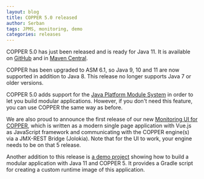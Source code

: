```yaml
---
layout: blog
title: COPPER 5.0 released
author: Serban
tags: JPMS, monitoring, demo
categories: releases
---
```


COPPER 5.0 has just been released and is ready for Java 11.
It is available on [GitHub](https://github.com/copper-engine/copper-engine) and in [Maven Central](https://search.maven.org/search?q=g:org.copper-engine%20AND%20a:copper-coreengine&core=gav).

COPPER has been upgraded to ASM 6.1, so Java 9, 10 and 11 are now supported in addition to Java 8.
This release no longer supports Java 7 or older versions.

COPPER 5.0 adds support for the [Java Platform Module System](https://en.wikipedia.org/wiki/Java_Platform_Module_System) in order to let you build modular applications.
However, if you don't need this feature, you can use COPPER the same way as before.

We are also proud to announce the first release of our new [Monitoring UI for COPPER](https://github.com/copper-engine/copper-monitoring/blob/master/README.md), which is written as a modern single page application with Vue.js as JavaScript framework and communicating with the COPPER engine(s) via a JMX-REST Bridge (Jolokia). Note that for the UI to work, your engine needs to be on that 5 release.

Another addition to this release is [a demo project](https://github.com/copper-engine/copper-modular-demo/blob/master/README.md) showing how to build a modular application with Java 11 and COPPER 5.
It provides a  Gradle script for creating a custom runtime image of this application.
